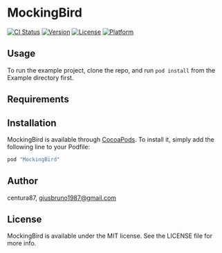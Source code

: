 # MockingBird

[![CI Status](http://img.shields.io/travis/centura87/MockingBird.svg?style=flat)](https://travis-ci.org/centura87/MockingBird)
[![Version](https://img.shields.io/cocoapods/v/MockingBird.svg?style=flat)](http://cocoapods.org/pods/MockingBird)
[![License](https://img.shields.io/cocoapods/l/MockingBird.svg?style=flat)](http://cocoapods.org/pods/MockingBird)
[![Platform](https://img.shields.io/cocoapods/p/MockingBird.svg?style=flat)](http://cocoapods.org/pods/MockingBird)

## Usage

To run the example project, clone the repo, and run `pod install` from the Example directory first.

## Requirements

## Installation

MockingBird is available through [CocoaPods](http://cocoapods.org). To install
it, simply add the following line to your Podfile:

```ruby
pod "MockingBird"
```

## Author

centura87, giusbruno1987@gmail.com

## License

MockingBird is available under the MIT license. See the LICENSE file for more info.

